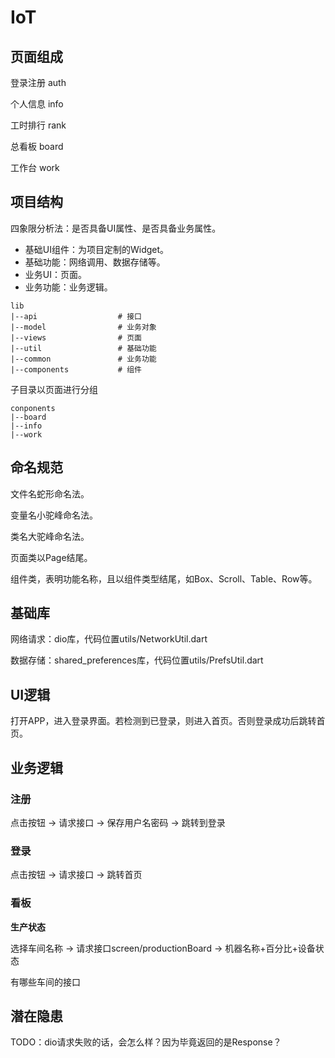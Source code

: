 # IoT

## 页面组成

登录注册	auth

个人信息	info

工时排行	rank

总看板		board

工作台		work



## 项目结构

四象限分析法：是否具备UI属性、是否具备业务属性。

- 基础UI组件：为项目定制的Widget。
- 基础功能：网络调用、数据存储等。
- 业务UI：页面。
- 业务功能：业务逻辑。



```shell
lib
|--api					# 接口
|--model				# 业务对象
|--views				# 页面
|--util					# 基础功能
|--common				# 业务功能
|--components			# 组件
```

子目录以页面进行分组

```shell
conponents
|--board
|--info
|--work
```



## 命名规范

文件名蛇形命名法。

变量名小驼峰命名法。

类名大驼峰命名法。



页面类以Page结尾。

组件类，表明功能名称，且以组件类型结尾，如Box、Scroll、Table、Row等。



## 基础库

网络请求：dio库，代码位置utils/NetworkUtil.dart

数据存储：shared_preferences库，代码位置utils/PrefsUtil.dart



## UI逻辑

打开APP，进入登录界面。若检测到已登录，则进入首页。否则登录成功后跳转首页。



## 业务逻辑

### 注册

点击按钮	-> 	请求接口	->	保存用户名密码	->	跳转到登录

### 登录

点击按钮	->	请求接口	->	跳转首页

### 看板

**生产状态**

选择车间名称	->	请求接口screen/productionBoard	->	机器名称+百分比+设备状态

有哪些车间的接口



## 潜在隐患

TODO：dio请求失败的话，会怎么样？因为毕竟返回的是Response？